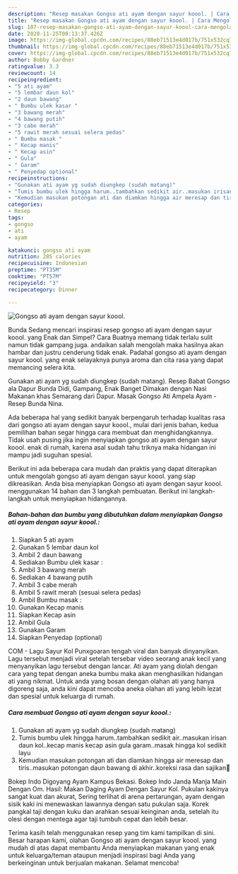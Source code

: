 ```yaml
---
description: "Resep masakan Gongso ati ayam dengan sayur koool. | Cara Mengolah Gongso ati ayam dengan sayur koool. Yang Bisa Manjain Lidah"
title: "Resep masakan Gongso ati ayam dengan sayur koool. | Cara Mengolah Gongso ati ayam dengan sayur koool. Yang Bisa Manjain Lidah"
slug: 107-resep-masakan-gongso-ati-ayam-dengan-sayur-koool-cara-mengolah-gongso-ati-ayam-dengan-sayur-koool-yang-bisa-manjain-lidah
date: 2020-11-25T00:13:37.426Z
image: https://img-global.cpcdn.com/recipes/88eb71513e4d017b/751x532cq70/gongso-ati-ayam-dengan-sayur-koool-foto-resep-utama.jpg
thumbnail: https://img-global.cpcdn.com/recipes/88eb71513e4d017b/751x532cq70/gongso-ati-ayam-dengan-sayur-koool-foto-resep-utama.jpg
cover: https://img-global.cpcdn.com/recipes/88eb71513e4d017b/751x532cq70/gongso-ati-ayam-dengan-sayur-koool-foto-resep-utama.jpg
author: Bobby Gardner
ratingvalue: 3.3
reviewcount: 14
recipeingredient:
- "5 ati ayam"
- "5 lembar daun kol"
- "2 daun bawang"
- " Bumbu ulek kasar "
- "3 bawang merah"
- "4 bawang putih"
- "3 cabe merah"
- "5 rawit merah sesuai selera pedas"
- " Bumbu masak "
- " Kecap manis"
- " Kecap asin"
- " Gula"
- " Garam"
- " Penyedap optional"
recipeinstructions:
- "Gunakan ati ayam yg sudah diungkep (sudah matang)"
- "Tumis bumbu ulek hingga harum..tambahkan sedikit air..masukan irisan daun kol..kecap manis kecap asin gula garam..masak hingga kol sedikit layu"
- "Kemudian masukan potongan ati dan diamkan hingga air meresap dan tiris..masukan potongan daun bawang di akhir..koreksi rasa dan sajikan🌷"
categories:
- Resep
tags:
- gongso
- ati
- ayam

katakunci: gongso ati ayam 
nutrition: 285 calories
recipecuisine: Indonesian
preptime: "PT35M"
cooktime: "PT57M"
recipeyield: "3"
recipecategory: Dinner

---
```



![Gongso ati ayam dengan sayur koool.](https://img-global.cpcdn.com/recipes/88eb71513e4d017b/751x532cq70/gongso-ati-ayam-dengan-sayur-koool-foto-resep-utama.jpg)

Bunda Sedang mencari inspirasi resep gongso ati ayam dengan sayur koool. yang Enak dan Simpel? Cara Buatnya memang tidak terlalu sulit namun tidak gampang juga. andaikan salah mengolah maka hasilnya akan hambar dan justru cenderung tidak enak. Padahal gongso ati ayam dengan sayur koool. yang enak selayaknya punya aroma dan cita rasa yang dapat memancing selera kita.

Gunakan ati ayam yg sudah diungkep (sudah matang). Resep Babat Gongso ala Dapur Bunda Didi, Gampang, Enak Banget Dimakan dengan Nasi Makanan khas Semarang dari Dapur. Masak Gongso Ati Ampela Ayam - Resep Bunda Nina.

Ada beberapa hal yang sedikit banyak berpengaruh terhadap kualitas rasa dari gongso ati ayam dengan sayur koool., mulai dari jenis bahan, kedua pemilihan bahan segar hingga cara membuat dan menghidangkannya. Tidak usah pusing jika ingin menyiapkan gongso ati ayam dengan sayur koool. enak di rumah, karena asal sudah tahu triknya maka hidangan ini mampu jadi suguhan spesial.


Berikut ini ada beberapa cara mudah dan praktis yang dapat diterapkan untuk mengolah gongso ati ayam dengan sayur koool. yang siap dikreasikan. Anda bisa menyiapkan Gongso ati ayam dengan sayur koool. menggunakan 14 bahan dan 3 langkah pembuatan. Berikut ini langkah-langkah untuk menyiapkan hidangannya.

<!--inarticleads1-->

##### Bahan-bahan dan bumbu yang dibutuhkan dalam menyiapkan Gongso ati ayam dengan sayur koool.:

1. Siapkan 5 ati ayam
1. Gunakan 5 lembar daun kol
1. Ambil 2 daun bawang
1. Sediakan  Bumbu ulek kasar :
1. Ambil 3 bawang merah
1. Sediakan 4 bawang putih
1. Ambil 3 cabe merah
1. Ambil 5 rawit merah (sesuai selera pedas)
1. Ambil  Bumbu masak :
1. Gunakan  Kecap manis
1. Siapkan  Kecap asin
1. Ambil  Gula
1. Gunakan  Garam
1. Siapkan  Penyedap (optional)


COM - Lagu Sayur Kol Punxgoaran tengah viral dan banyak dinyanyikan. Lagu tersebut menjadi viral setelah tersebar video seorang anak kecil yang menyanyikan lagu tersebut dengan lancar. Ati ayam yang diolah dengan cara yang tepat dengan aneka bumbu maka akan menghasilkan hidangan ati yang nikmat. Untuk anda yang bosan dengan olahan ati yang hanya digoreng saja, anda kini dapat mencoba aneka olahan ati yang lebih lezat dan spesial untuk keluarga di rumah. 

<!--inarticleads2-->

##### Cara membuat Gongso ati ayam dengan sayur koool.:

1. Gunakan ati ayam yg sudah diungkep (sudah matang)
1. Tumis bumbu ulek hingga harum..tambahkan sedikit air..masukan irisan daun kol..kecap manis kecap asin gula garam..masak hingga kol sedikit layu
1. Kemudian masukan potongan ati dan diamkan hingga air meresap dan tiris..masukan potongan daun bawang di akhir..koreksi rasa dan sajikan🌷


Bokep Indo Digoyang Ayam Kampus Bekasi. Bokep Indo Janda Manja Main Dengan Om. Hasil: Makan Daging Ayam Dengan Sayur Kol. Pukulan kakinya sangat kuat dan akurat, Sering terlihat di arena pertarungan, ayam dengan sisik kaki ini menewaskan lawannya dengan satu pukulan saja. Korek pangkal taji dengan kuku dan arahkan sesuai keinginan anda, setelah itu olesi dengan mentega agar taji tumbuh cepat dan lebih besar. 

Terima kasih telah menggunakan resep yang tim kami tampilkan di sini. Besar harapan kami, olahan Gongso ati ayam dengan sayur koool. yang mudah di atas dapat membantu Anda menyiapkan makanan yang enak untuk keluarga/teman ataupun menjadi inspirasi bagi Anda yang berkeinginan untuk berjualan makanan. Selamat mencoba!
